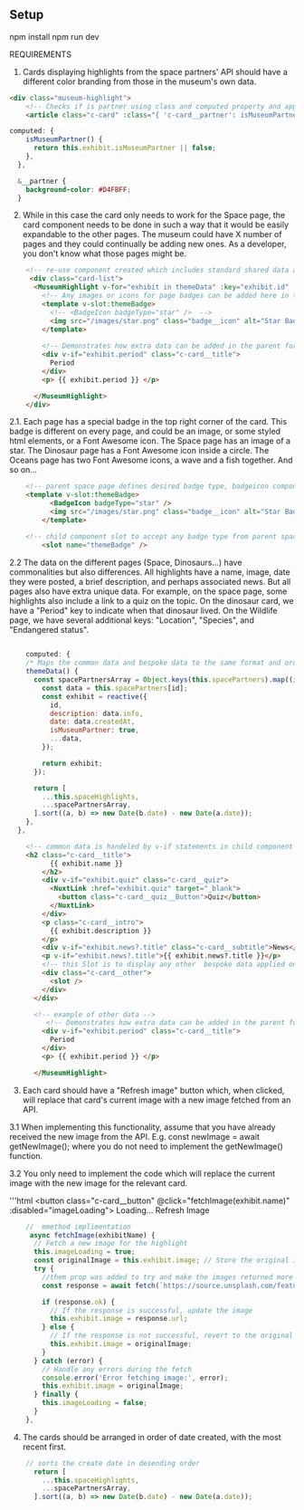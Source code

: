 ## Setup
npm install
npm run dev 

REQUIREMENTS

1. Cards displaying highlights from the space partners' API should have a different color branding from those in the museum's own data.

```html
<div class="museum-highlight">
    <!-- Checks if is partner using class and computed property and applies different style -->
    <article class="c-card" :class="{ 'c-card__partner': isMuseumPartner }">
``` 
```js
computed: {
    isMuseumPartner() {
      return this.exhibit.isMuseumPartner || false;
    },
  },
```
```css
  &__partner {
    background-color: #D4FBFF;
  }
```
2. While in this case the card only needs to work for the Space page, the card component needs to be done in such a way that it would be easily expandable to the other pages. The museum could have X number of pages and they could continually be adding new ones. As a developer, you don't know what those pages might be.

```html
    <!-- re-use component created which includes standard shared data and slots for bespoke data on other pages. one card is created for each exhibit in an array -->
     <div class="card-list">
      <MuseumHighlight v-for="exhibit in themeData" :key="exhibit.id" :exhibit="exhibit" theme="space">
        <!-- Any images or icons for page badges can be added here in the parent page -->
        <template v-slot:themeBadge>
          <!-- <BadgeIcon badgeType="star" />  -->
          <img src="/images/star.png" class="badge__icon" alt="Star Badge">
        </template>
        
        <!-- Demonstrates how extra data can be added in the parent for other pages -->
        <div v-if="exhibit.period" class="c-card__title">
          Period
        </div>
        <p> {{ exhibit.period }} </p>

      </MuseumHighlight>
    </div>
```

2.1.    Each page has a special badge in the top right corner of the card. This badge is different on every page, and could be an image, or some styled html elements, or a Font Awesome icon. The Space page has an image of a star. The Dinosaur page has a Font Awesome icon inside a circle. The Oceans page has two Font Awesome icons, a wave and a fish together. And so on...

```html
    <!-- parent space page defines desired badge type, badgeicon component created to handel font awesome icons -->
    <template v-slot:themeBadge>
          <BadgeIcon badgeType="star" /> 
          <img src="/images/star.png" class="badge__icon" alt="Star Badge">
        </template>

    <!-- child component slot to accept any badge type from parent space page  -->
        <slot name="themeBadge" />
```

2.2     The data on the different pages (Space, Dinosaurs...) have commonalities but also differences. All highlights have a name, image, date they were posted, a brief description, and perhaps associated news. But all pages also have extra unique data. For example, on the space page, some highlights also include a link to a quiz on the topic. On the dinosaur card, we have a "Period" key to indicate when that dinosaur lived. On the Wildlife page, we have several additional keys: "Location", "Species", and "Endangered status".

```js
      
    computed: {
    /* Maps the common data and bespoke data to the same format and orders according to date */
    themeData() {
      const spacePartnersArray = Object.keys(this.spacePartners).map((id) => {
        const data = this.spacePartners[id];
        const exhibit = reactive({
          id,
          description: data.info,
          date: data.createdAt,
          isMuseumPartner: true,
          ...data,
        });

        return exhibit;
      });

      return [
        ...this.spaceHighlights,
        ...spacePartnersArray,
      ].sort((a, b) => new Date(b.date) - new Date(a.date));
    },
  },

```
```html
    <!-- common data is handeled by v-if statements in child component fed via a prop from the parent space page -->
    <h2 class="c-card__title">
          {{ exhibit.name }}
        </h2>
        <div v-if="exhibit.quiz" class="c-card__quiz">
          <NuxtLink :href="exhibit.quiz" target="_blank">
            <button class="c-card__quiz__Button">Quiz</button>
          </NuxtLink>
        </div>
        <p class="c-card__intro">
          {{ exhibit.description }}
        </p>
        <div v-if="exhibit.news?.title" class="c-card__subtitle">News</div>
        <p v-if="exhibit.news?.title">{{ exhibit.news?.title }}</p>
        <!-- this Slot is to display any other  bespoke data applied on the parent page -->
        <div class="c-card__other">
          <slot />
        </div>
      </div>

      <!-- example of other data -->
         <!-- Demonstrates how extra data can be added in the parent for other pages -->
        <div v-if="exhibit.period" class="c-card__title">
          Period
        </div>
        <p> {{ exhibit.period }} </p>

      </MuseumHighlight>

```

3. Each card should have a "Refresh image" button which, when clicked, will replace that card's current image with a new image fetched from an API.

3.1     When implementing this functionality, assume that you have already received the new image from the API. E.g. const newImage = await getNewImage(); where you do not need to implement the getNewImage() function.

3.2     You only need to implement the code which will replace the current image with the new image for the relevant card.

'''html
    <button class="c-card__button" @click="fetchImage(exhibit.name)" :disabled="imageLoading">
          <span v-if="imageLoading">Loading...</span>
          <span v-else>Refresh Image</span>
        </button>

```js
    //  mmethod implimentation
     async fetchImage(exhibitName) {
      // Fetch a new image for the highlight
      this.imageLoading = true;
      const originalImage = this.exhibit.image; // Store the original image
      try {
        //them prop was added to try and make the images returned more appropriate
        const response = await fetch(`https://source.unsplash.com/featured/500x500?${exhibitName + ' ' + this.$props.theme}`);

        if (response.ok) {
          // If the response is successful, update the image
          this.exhibit.image = response.url;
        } else {
          // If the response is not successful, revert to the original image
          this.exhibit.image = originalImage;
        }
      } catch (error) {
        // Handle any errors during the fetch
        console.error('Error fetching image:', error);
        this.exhibit.image = originalImage;
      } finally {
        this.imageLoading = false;
      }
    },

```

4. The cards should be arranged in order of date created, with the most recent first.

```js
    // sorts the create date in desending order
      return [
        ...this.spaceHighlights,
        ...spacePartnersArray,
      ].sort((a, b) => new Date(b.date) - new Date(a.date));
```